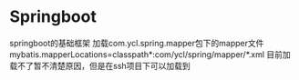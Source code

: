 # Springboot
springboot的基础框架
加载com.ycl.spring.mapper包下的mapper文件
mybatis.mapperLocations=classpath*:com/ycl/spring/mapper/*.xml
目前加载不了暂不清楚原因，但是在ssh项目下可以加载到